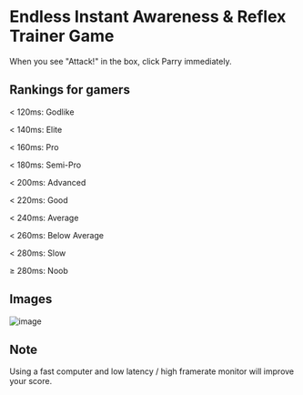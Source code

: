 # Endless Instant Awareness & Reflex Trainer Game
When you see "Attack!" in the box, click Parry immediately.

## Rankings for gamers
< 120ms: Godlike

< 140ms: Elite

< 160ms: Pro

< 180ms: Semi-Pro

< 200ms: Advanced

< 220ms: Good

< 240ms: Average

< 260ms: Below Average

< 280ms: Slow

≥ 280ms: Noob

## Images
![image](https://github.com/user-attachments/assets/1c3470ab-4bf3-491e-8de2-3d6858fe4b59)

## Note
Using a fast computer and low latency / high framerate monitor will improve your score.
